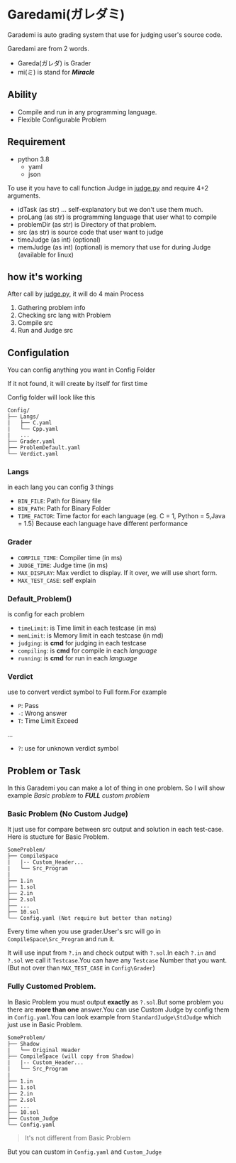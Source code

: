 # Garedami(ガレダミ)

Garademi is auto grading system that use for judging user's source code.

Garedami are from 2 words.

- Gareda(ガレダ) is Grader
- mi(ミ) is stand for ***Miracle***

## Ability
- Compile and run in any programming language.
- Flexible Configurable Problem

## Requirement
- python 3.8
  - yaml
  - json

To use it you have to call function Judge in [judge.py](https://github.com/Nepumi-Jr/Garademi/blob/main/Src/Judge.py) and require 4+2 arguments.
- idTask (as str)
    ... self-explanatory but we don't use them much.
- proLang (as str)
    is programming language that user what to compile
- problemDir (as str)
    is Directory of that problem.
- src (as str)
    is source code that user want to judge
- timeJudge (as int) (optional)
- memJudge (as int) (optional)
    is memory that use for during Judge (available for linux)

## how it's working
After call by [judge.py](https://github.com/Nepumi-Jr/Garademi/blob/main/Src/Judge.py), it will do 4 main Process

1. Gathering problem info
2. Checking src lang with Problem
3. Compile src
4. Run and Judge src

## Configulation
You can config anything you want in Config Folder

If it not found, it will create by itself for first time

Config folder will look like this

```
Config/
├── Langs/
|   ├── C.yaml
|   └── Cpp.yaml
|   ...
├── Grader.yaml
├── ProblemDefault.yaml
└── Verdict.yaml
```
### Langs
in each lang you can config 3 things
- `BIN_FILE`: Path for Binary file
- `BIN_PATH`: Path for Binary Folder
- `TIME_FACTOR`: Time factor for each language (eg. C = 1, Python = 5,Java = 1.5) Because each language have different performance

### Grader
- `COMPILE_TIME`: Compiler time (in ms)
- `JUDGE_TIME`: Judge time (in ms)
- `MAX_DISPLAY`: Max verdict to display. If it over, we will use short form.
- `MAX_TEST_CASE`: self explain

### Default_Problem()
is config for each problem
- `timeLimit`: is Time limit in each testcase (in ms)
- `memLimit`: is Memory limit in each testcase (in md)
- `judging`: is **cmd** for judging in each testcase
- `compiling`: is **cmd** for compile in each *language* 
- `running`: is **cmd** for run in each *language* 

### Verdict
use to convert verdict symbol to Full form.For example
- `P`: Pass
- `-`: Wrong answer
- `T`: Time Limit Exceed

...

- `?`: use for unknown verdict symbol

## Problem or Task
In this Garademi you can make a lot of thing in one problem.
So I will show example *Basic problem* to ***FULL** custom problem*

### Basic Problem (No Custom Judge)
It just use for compare between src output and solution in each test-case. Here is stucture for Basic Problem.
```
SomeProblem/
├── CompileSpace
|   |-- Custom_Header...
|   └── Src_Program
|   
├── 1.in
├── 1.sol
├── 2.in
├── 2.sol
├── ...
├── 10.sol
└── Config.yaml (Not require but better than noting)
```
Every time when you use grader.User's src will go in `CompileSpace\Src_Program` and run it.

It will use input from `?.in` and check output with `?.sol`.In each `?.in` and `?.sol` we call it `Testcase`.You can have any `Testcase` Number that you want.(But not over than `MAX_TEST_CASE` in `Config\Grader`)

### Fully Customed Problem.
In Basic Problem you must output **exactly** as `?.sol`.But some problem you there are **more than one** answer.You can use Custom Judge by config them in `Config.yaml`.You can look example from `StandardJudge\StdJudge` which just use in Basic Problem.
```
SomeProblem/
├── Shadow
|   └── Original Header
├── CompileSpace (will copy from Shadow)
|   |-- Custom_Header...
|   └── Src_Program
|   
├── 1.in
├── 1.sol
├── 2.in
├── 2.sol
├── ...
├── 10.sol
├── Custom_Judge
└── Config.yaml 
```
>It's not different from Basic Problem

But you can custom in `Config.yaml` and `Custom_Judge`
